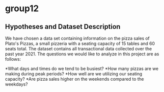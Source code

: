 # group12

## Hypotheses and Dataset Description
We have chosen a data set containing information on the pizza sales of Plato's Pizzas, a small pizzeria with a seating capacity of 15 tables and 60 seats total. The dataset contains all transactional data collected over the past year 2021. The questions we would like to analyze in this project are as follows:

*What days and times do we tend to be busiest?
*How many pizzas are we making during peak periods?
*How well are we utilizing our seating capacity? 
*Are pizza sales higher on the weekends compared to the weekdays?
